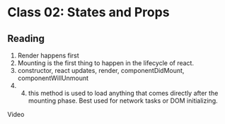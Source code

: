 # Class 02: States and Props

## Reading

1. Render happens first
2. Mounting is the first thing to happen in the lifecycle of react.
3. constructor, react updates,  render, componentDidMount, componentWillUnmount
4. 4. this method is used to load anything that comes directly after the mounting phase. Best used for network tasks or DOM initializing.



Video
